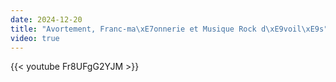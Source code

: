 ```yaml
---
date: 2024-12-20
title: "Avortement, Franc-ma\xE7onnerie et Musique Rock d\xE9voil\xE9s"
video: true
---
```



{{< youtube Fr8UFgG2YJM >}}
